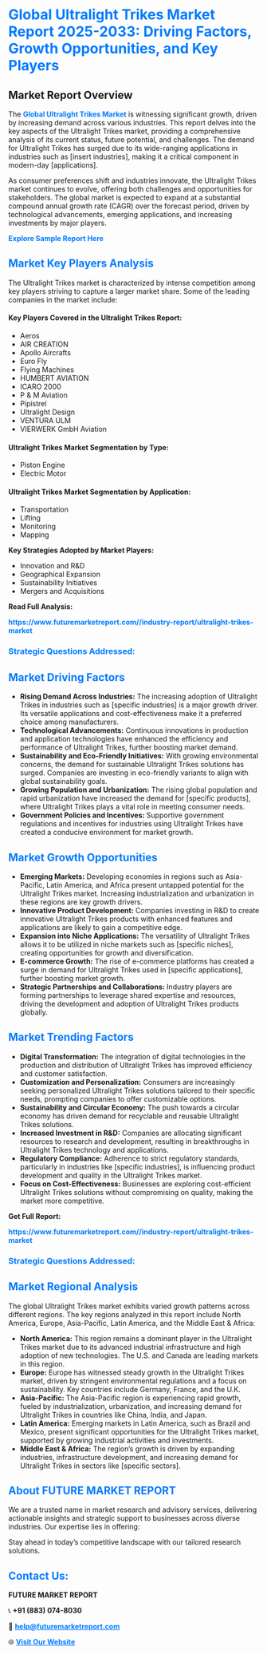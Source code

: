 <h1 style="color: #007BFF;">Global Ultralight Trikes Market Report 2025-2033: Driving Factors, Growth Opportunities, and Key Players</h1>

<section id="overview">
<h2>Market Report Overview</h2>
<p>The <a href="https://www.futuremarketreport.com//industry-report/ultralight-trikes-market" style="color: #007BFF; text-decoration: none;"><strong>Global Ultralight Trikes Market</strong></a> is witnessing significant growth, driven by increasing demand across various industries. This report delves into the key aspects of the Ultralight Trikes market, providing a comprehensive analysis of its current status, future potential, and challenges. The demand for Ultralight Trikes has surged due to its wide-ranging applications in industries such as [insert industries], making it a critical component in modern-day [applications].</p>
<p>As consumer preferences shift and industries innovate, the Ultralight Trikes market continues to evolve, offering both challenges and opportunities for stakeholders. The global market is expected to expand at a substantial compound annual growth rate (CAGR) over the forecast period, driven by technological advancements, emerging applications, and increasing investments by major players.</p>
</section>

<section id="overview">
<p><a href="https://www.futuremarketreport.com//request-sample/reportId=48804" style="color: #007BFF; text-decoration: none;"><strong>Explore Sample Report Here</strong></a></p>
</section>

<section id="key-players">
<h2 style="color: #007BFF;">Market Key Players Analysis</h2>
<p>The Ultralight Trikes market is characterized by intense competition among key players striving to capture a larger market share. Some of the leading companies in the market include:</p>
<h4>Key Players Covered in the Ultralight Trikes Report:</h4>
<ul><li>Aeros</li><li>AIR CREATION</li><li>Apollo Aircrafts</li><li>Euro Fly</li><li>Flying Machines</li><li>HUMBERT AVIATION</li><li>ICARO 2000</li><li>P &amp; M Aviation</li><li>Pipistrel</li><li>Ultralight Design</li><li>VENTURA ULM</li><li>VIERWERK GmbH Aviation</li></ul>
<h4>Ultralight Trikes Market Segmentation by Type:</h4>
<ul><li>Piston Engine</li><li>Electric Motor</li></ul>

<h4>Ultralight Trikes Market Segmentation by Application:</h4>
<ul><li>Transportation</li><li>Lifting</li><li>Monitoring</li><li>Mapping</li></ul>
<p><strong>Key Strategies Adopted by Market Players:</strong></p>
<ul>
<li>Innovation and R&D</li>
<li>Geographical Expansion</li>
<li>Sustainability Initiatives</li>
<li>Mergers and Acquisitions</li>
</ul>
</section>

<section>
<p><strong>Read Full Analysis: </strong></p><a href="https://www.futuremarketreport.com//industry-report/ultralight-trikes-market" style="color: #007BFF; text-decoration: none;"><strong>https://www.futuremarketreport.com//industry-report/ultralight-trikes-market</strong></a>
<h3 style="color: #007BFF;">Strategic Questions Addressed:</h3>
</section>

<section id="driving-factors">
<h2 style="color: #007BFF;">Market Driving Factors</h2>
<ul>
<li><strong>Rising Demand Across Industries:</strong> The increasing adoption of Ultralight Trikes in industries such as [specific industries] is a major growth driver. Its versatile applications and cost-effectiveness make it a preferred choice among manufacturers.</li>
<li><strong>Technological Advancements:</strong> Continuous innovations in production and application technologies have enhanced the efficiency and performance of Ultralight Trikes, further boosting market demand.</li>
<li><strong>Sustainability and Eco-Friendly Initiatives:</strong> With growing environmental concerns, the demand for sustainable Ultralight Trikes solutions has surged. Companies are investing in eco-friendly variants to align with global sustainability goals.</li>
<li><strong>Growing Population and Urbanization:</strong> The rising global population and rapid urbanization have increased the demand for [specific products], where Ultralight Trikes plays a vital role in meeting consumer needs.</li>
<li><strong>Government Policies and Incentives:</strong> Supportive government regulations and incentives for industries using Ultralight Trikes have created a conducive environment for market growth.</li>
</ul>
</section>

<section id="growth-opportunities">
<h2 style="color: #007BFF;">Market Growth Opportunities</h2>
<ul>
<li><strong>Emerging Markets:</strong> Developing economies in regions such as Asia-Pacific, Latin America, and Africa present untapped potential for the Ultralight Trikes market. Increasing industrialization and urbanization in these regions are key growth drivers.</li>
<li><strong>Innovative Product Development:</strong> Companies investing in R&D to create innovative Ultralight Trikes products with enhanced features and applications are likely to gain a competitive edge.</li>
<li><strong>Expansion into Niche Applications:</strong> The versatility of Ultralight Trikes allows it to be utilized in niche markets such as [specific niches], creating opportunities for growth and diversification.</li>
<li><strong>E-commerce Growth:</strong> The rise of e-commerce platforms has created a surge in demand for Ultralight Trikes used in [specific applications], further boosting market growth.</li>
<li><strong>Strategic Partnerships and Collaborations:</strong> Industry players are forming partnerships to leverage shared expertise and resources, driving the development and adoption of Ultralight Trikes products globally.</li>
</ul>
</section>

<section id="trending-factors">
<h2 style="color: #007BFF;">Market Trending Factors</h2>
<ul>
<li><strong>Digital Transformation:</strong> The integration of digital technologies in the production and distribution of Ultralight Trikes has improved efficiency and customer satisfaction.</li>
<li><strong>Customization and Personalization:</strong> Consumers are increasingly seeking personalized Ultralight Trikes solutions tailored to their specific needs, prompting companies to offer customizable options.</li>
<li><strong>Sustainability and Circular Economy:</strong> The push towards a circular economy has driven demand for recyclable and reusable Ultralight Trikes solutions.</li>
<li><strong>Increased Investment in R&D:</strong> Companies are allocating significant resources to research and development, resulting in breakthroughs in Ultralight Trikes technology and applications.</li>
<li><strong>Regulatory Compliance:</strong> Adherence to strict regulatory standards, particularly in industries like [specific industries], is influencing product development and quality in the Ultralight Trikes market.</li>
<li><strong>Focus on Cost-Effectiveness:</strong> Businesses are exploring cost-efficient Ultralight Trikes solutions without compromising on quality, making the market more competitive.</li>
</ul>
</section>

<section>
<p><strong>Get Full Report: </strong></p><a href="https://www.futuremarketreport.com//industry-report/ultralight-trikes-market" style="color: #007BFF; text-decoration: none;"><strong>https://www.futuremarketreport.com//industry-report/ultralight-trikes-market</strong></a>
<h3 style="color: #007BFF;">Strategic Questions Addressed:</h3>
</section>


<section id="regional-analysis">
<h2 style="color: #007BFF;">Market Regional Analysis</h2>
<p>The global Ultralight Trikes market exhibits varied growth patterns across different regions. The key regions analyzed in this report include North America, Europe, Asia-Pacific, Latin America, and the Middle East & Africa:</p>
<ul>
<li><strong>North America:</strong> This region remains a dominant player in the Ultralight Trikes market due to its advanced industrial infrastructure and high adoption of new technologies. The U.S. and Canada are leading markets in this region.</li>
<li><strong>Europe:</strong> Europe has witnessed steady growth in the Ultralight Trikes market, driven by stringent environmental regulations and a focus on sustainability. Key countries include Germany, France, and the U.K.</li>
<li><strong>Asia-Pacific:</strong> The Asia-Pacific region is experiencing rapid growth, fueled by industrialization, urbanization, and increasing demand for Ultralight Trikes in countries like China, India, and Japan.</li>
<li><strong>Latin America:</strong> Emerging markets in Latin America, such as Brazil and Mexico, present significant opportunities for the Ultralight Trikes market, supported by growing industrial activities and investments.</li>
<li><strong>Middle East & Africa:</strong> The region’s growth is driven by expanding industries, infrastructure development, and increasing demand for Ultralight Trikes in sectors like [specific sectors].</li>
</ul>
</section>

<footer>
<h2 style="color: #007BFF;">About FUTURE MARKET REPORT</h2>
<p>We are a trusted name in market research and advisory services, delivering actionable insights and strategic support to businesses across diverse industries. Our expertise lies in offering:</p>

<p>Stay ahead in today’s competitive landscape with our tailored research solutions.</p>

<h2 style="color: #007BFF;">Contact Us:</h2>
<p><strong>FUTURE MARKET REPORT</strong></p>
<p>📞 <strong>+91 (883) 074-8030</strong></p>
<p>📧 <strong><a href="mailto:help@futuremarketreport.com" style="color: #007BFF;">help@futuremarketreport.com</a></strong></p>
<p>🌐 <strong><a href="https://www.futuremarketreport.com/" style="color: #007BFF;">Visit Our Website</a></strong></p>
</footer>